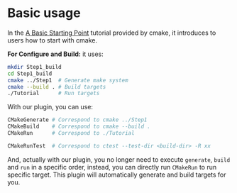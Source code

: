 # Basic usage

In the [A Basic Starting Point](https://cmake.org/cmake/help/latest/guide/tutorial/A%20Basic%20Starting%20Point.html) tutorial provided by cmake, it introduces to users how to start with cmake.

**For Configure and Build:** it uses:

```sh
mkdir Step1_build
cd Step1_build
cmake ../Step1  # Generate make system
cmake --build . # Build targets
./Tutorial      # Run targets
```

With our plugin, you can use:

```sh
CMakeGenerate # Correspond to cmake ../Step1
CMakeBuild    # Correspond to cmake --build .
CMakeRun      # Correspond to ./Tutorial

CMakeRunTest  # Correspond to ctest --test-dir <build-dir> -R xx
```

And, actually with our plugin, you no longer need to execute `generate`, `build` and `run` in a specific order, instead, you can directly run `CMakeRun` to run specific target. This plugin will automatically generate and build targets for you.
